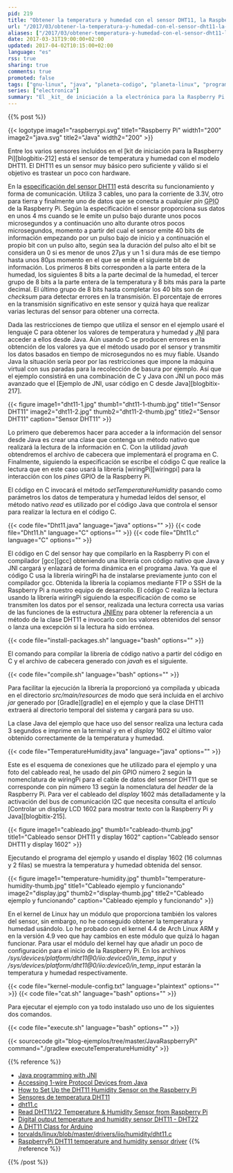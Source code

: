 ```yaml
---
pid: 219
title: "Obtener la temperatura y humedad con el sensor DHT11, la Raspberry Pi, C y Java"
url: "/2017/03/obtener-la-temperatura-y-humedad-con-el-sensor-dht11-la-raspberry-pi-c-y-java/"
aliases: ["/2017/03/obtener-temperatura-y-humedad-con-el-sensor-dht11-la-raspberry-pi-c-y-java/"]
date: 2017-03-31T19:00:00+02:00
updated: 2017-04-02T10:15:00+02:00
language: "es"
rss: true
sharing: true
comments: true
promoted: false
tags: ["gnu-linux", "java", "planeta-codigo", "planeta-linux", "programacion"]
series: ["electronica"]
summary: "El _kit_ de iniciación a la electrónica para la Raspberry Pi tiene un sensor para la temperatura y humedad, el modelo DHT11. Obtener la información requiere restricciones de tiempo, este es un caso de uso justificado para usar lenguaje C y JNI para integrarlo con Java. En el ejemplo el código C llama a un método de una clase Java con dos valores enteros o lanza una excepción en caso de que al realizar la lectura haya habido algún error en la transmisión de los bits."
---
```


{{% post %}}


{{< logotype image1="raspberrypi.svg" title1="Raspberry Pi" width1="200" image2="java.svg" title2="Java" width2="200" >}}

Entre los varios sensores incluídos en el [kit de iniciación para la Raspberry Pi][blogbitix-212] está el sensor de temperatura y humedad con el modelo DHT11. El DHT11 es un sensor muy básico pero suficiente y válido si el objetivo es trastear un poco con hardware.

En la [especificación del sensor DHT11](http://www.micropik.com/PDF/dht11.pdf) está descrita su funcionamiento y forma de comunicación. Utiliza 3 cables, uno para la corriente de 3.3V, otro para tierra y finalmente uno de datos que se conecta a cualquier _pin_ <abbr title="General Purpose Input Output">GPIO</abbr> de la Raspberry Pi. Según la especificación el sensor proporciona sus datos en unos 4 ms cuando se le emite un pulso bajo durante unos pocos microsegundos y a continuación uno alto durante otros pocos microsegundos, momento a partir del cual el sensor emite 40 bits de información empezando por un pulso bajo de inicio y a continuación el propio bit con un pulso alto, según sea la duración del pulso alto el bit se considera un 0 si es menor de unos 27μs y un 1 si dura más de ese tiempo hasta unos 80μs momento en el que se emite el siguiente bit de información. Los primeros 8 bits corresponden a la parte entera de la humedad, los siguientes 8 bits a la parte decimal de la humedad, el tercer grupo de 8 bits a la parte entera de la temperatura y 8 bits más para la parte decimal. El último grupo de 8 bits hasta completar los 40 bits son de _checksum_ para detectar errores en la transmisión. El porcentaje de errores en la transmisión significativo en este sensor y quizá haya que realizar varias lecturas del sensor para obtener una correcta.

Dada las restricciones de tiempo que utiliza el sensor en el ejemplo usaré el lenguaje C para obtener los valores de temperatura y humedad y <abbr title="Java Native Interface">JNI</abbr> para acceder a ellos desde Java. Aún usando C se producen errores en la obtención de los valores ya que el método usado por el sensor y transmitir los datos basados en tiempo de microsegundos no es muy fiable. Usando Java la situación sería peor por las restricciones que impone la máquina virtual con sus paradas para la recolección de basura por ejemplo. Así que el ejemplo consistirá en una combinación de C y Java con JNI un poco más avanzado que el [Ejemplo de JNI, usar código en C desde Java][blogbitix-217].

<div class="media">
    {{< figure
        image1="dht11-1.jpg" thumb1="dht11-1-thumb.jpg" title1="Sensor DHT11"
        image2="dht11-2.jpg" thumb2="dht11-2-thumb.jpg" title2="Sensor DHT11"
        caption="Sensor DHT11" >}}
</div>

Lo primero que deberemos hacer para acceder a la información del sensor desde Java es crear una clase que contenga un método nativo que realizará la lectura de la información en C. Con la utilidad _javah_ obtendremos el archivo de cabecera que implementará el programa en C. Finalmente, siguiendo la especificación se escribe el código C que realice la lectura que en este caso usará la librería [wiringPi][wiringpi] para la interacción con los _pines_ GPIO de la Raspberry Pi.

El código en C invocará el método _setTemperatureHumidity_ pasando como parámetros los datos de temperatura y humedad leídos del sensor, el método nativo _read_ es utilizado por el código Java que controla el sensor para realizar la lectura en el código C.

{{< code file="Dht11.java" language="java" options="" >}}
{{< code file="Dht11.h" language="C" options="" >}}
{{< code file="Dht11.c" language="C" options="" >}}

El código en C del sensor hay que compilarlo en la Raspberry Pi con el compilador [gcc][gcc] obteniendo una librería con código nativo que Java y JNI cargará y enlazará de forma dinámica en el programa Java. Ya que el código C usa la librería wiringPi ha de instalarse previamente junto con el compilador gcc. Obtenida la librería la copiamos mediante FTP o SSH de la Raspberry Pi a nuestro equipo de desarrollo. El código C realiza la lectura usando la librería wiringPi siguiendo la especificación de como se transmiten los datos por el sensor, realizada una lectura correcta usa varias de las funciones de la estructura [JNIEnv](http://xdprof.sourceforge.net/doxygen/structJNIEnv__.html) para obtener la referencia a un método de la clase DHT11 e invocarlo con los valores obtenidos del sensor o lanza una excepción si la lectura ha sido errónea.

{{< code file="install-packages.sh" language="bash" options="" >}}

El comando para compilar la librería de código nativo a partir del código en C y el archivo de cabecera generado con _javah_ es el siguiente.

{{< code file="compile.sh" language="bash" options="" >}}

Para facilitar la ejecución la librería la proporcionó ya compilada y ubicada en el directorio _src/main/resources_ de modo que será incluida en el archivo _jar_ generado por [Gradle][gradle] en el ejemplo y que la clase DHT11 extraerá al directorio temporal del sistema y cargará para su uso.

La clase Java del ejemplo que hace uso del sensor realiza una lectura cada 3 segundos e imprime en la terminal y en el _display_ 1602 el último valor obtenido correctamente de la temperatura y humedad.

{{< code file="TemperatureHumidity.java" language="java" options="" >}}

Este es el esquema de conexiones que he utilizado para el ejemplo y una foto del cableado real, he usado del _pin_ GPIO número 2 según la nomenclatura de wiringPi para el cable de datos del sensor DHT11 que se corresponde con pin número 13 según la nomenclatura del _header_ de la Raspberry Pi. Para ver el cableado del _display_ 1602 más detalladamente y la activación del bus de comunicación I2C que necesita consulta el artículo [Controlar un display LCD 1602 para mostrar texto con la Raspberry Pi y Java][blogbitix-215].

<div class="media">
    {{< figure
        image1="cableado.jpg" thumb1="cableado-thumb.jpg" title1="Cableado sensor DHT11 y display 1602"
        caption="Cableado sensor DHT11 y display 1602" >}}
</div>

Ejecutando el programa del ejemplo y usando el display 1602 (16 columnas y 2 filas) se muestra la temperatura y humedad obtenida del sensor.

<div class="media">
    {{< figure
        image1="temperature-humidity.jpg" thumb1="temperature-humidity-thumb.jpg" title1="Cableado ejemplo y funcionando"
        image2="display.jpg" thumb2="display-thumb.jpg" title2="Cableado ejemplo y funcionando"
        caption="Cableado ejemplo y funcionando" >}}
</div>

En el kernel de Linux hay un módulo que proporciona también los valores del sensor, sin embargo, no he conseguido obtener la temperatura y humedad usándolo. Lo he probado con el kernel 4.4 de Arch Linux ARM y en la versión 4.9 veo que hay cambios en este módulo que quizá lo hagan funcionar. Para usar el módulo del kernel hay que añadir un poco de configuración para el inicio de la Raspberry Pi. En los archivos _/sys/devices/platform/dht11@0/iio:device0/in\_temp\_input_ y _/sys/devices/platform/dht11@0/iio:device0/in\_temp\_input_ estarán la temperatura y humedad respectivamente.

{{< code file="kernel-module-config.txt" language="plaintext" options="" >}}
{{< code file="cat.sh" language="bash" options="" >}}

Para ejecutar el ejemplo con ya todo instalado uso uno de los siguientes dos comandos.

{{< code file="execute.sh" language="bash" options="" >}}

{{< sourcecode git="blog-ejemplos/tree/master/JavaRaspberryPi" command="./gradlew executeTemperatureHumidity" >}}

{{% reference %}}

* [Java programming with JNI](https://www.ibm.com/developerworks/java/tutorials/j-jni/j-jni.html)
* [Accessing 1-wire Protocol Devices from Java](http://hirt.se/blog/?p=493)
* [How to Set Up the DHT11 Humidity Sensor on the Raspberry Pi](http://www.circuitbasics.com/how-to-set-up-the-dht11-humidity-sensor-on-the-raspberry-pi/)
* [Sensores de temperatura DHT11](http://www.prometec.net/sensores-dht11/)
* [dht11.c](https://github.com/Hexalyse/RPi-weather-log/blob/master/dht11.c)
* [Read DHT11/22 Temperature & Humidity Sensor from Raspberry Pi](http://www.uugear.com/portfolio/read-dht1122-temperature-humidity-sensor-from-raspberry-pi/)
* [Digital output temperature and humidity sensor DHT11 - DHT22](https://arduino-info.wikispaces.com/DHT11-Humidity-TempSensor)
* [A DHT11 Class for Arduino](http://playground.arduino.cc/Main/DHT11Lib)
* [torvalds/linux/blob/master/drivers/iio/humidity/dht11.c](https://github.com/torvalds/linux/blob/master/drivers/iio/humidity/dht11.c)
* [RaspberryPi DHT11 temperature and humidity sensor driver](http://www.tortosaforum.com/raspberrypi/dht11driver.htm)
{{% /reference %}}

{{% /post %}}
